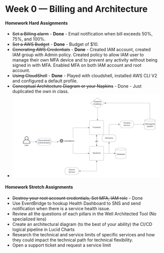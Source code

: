 # Week 0 — Billing and Architecture


#### Homework Hard Assignments

* ~~Set a Billing alarm~~ - **Done** - Email notification when bill exceeds 50%, 75%, and 100%.
* ~~Set a AWS Budget~~ - **Done** - Budget of $10.
* ~~Generating AWS Credentials~~ - **Done** - Created IAM account, created IAM group with Admin policy. Created policy to allow IAM user to manage their own MFA device and to prevent any activity without being signed in with MFA. Enabled MFA on both IAM account and root account.
* ~~Using CloudShell~~ - **Done** - Played with cloudshell, installed AWS CLI V2 and configured a default profile.
* ~~Conceptual Architecture Diagram or your Napkins~~ - Done - Just duplicated the own in class.
* ![1676233582164](image/week0/1676233582164.png)

#### Homework Stretch Assignments

* ~~Destroy your root account credentials, Set MFA, IAM role~~ - Done
* Use EventBridge to hookup Health Dashboard to SNS and send notification when there is a service health issue.
* Review all the questions of each pillars in the Well Architected Tool (No specialized lens)
* Create an architectural diagram (to the best of your ability) the CI/CD logical pipeline in Lucid Charts
* Research the technical and service limits of specific services and how they could impact the technical path for technical flexibility.
* Open a support ticket and request a service limit
